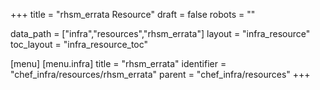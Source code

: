 +++
title = "rhsm_errata Resource"
draft = false
robots = ""

data_path = ["infra","resources","rhsm_errata"]
layout = "infra_resource"
toc_layout = "infra_resource_toc"

[menu]
  [menu.infra]
    title = "rhsm_errata"
    identifier = "chef_infra/resources/rhsm_errata"
    parent = "chef_infra/resources"
+++

<!-- The contents of this page are automatically generated from the rhsm_errata.yaml file in the data/infra/resources directory. -->
<!-- To suggest a change, edit the https://github.com/chef/chef/blob/main/lib/chef/resource/rhsm_errata.rb file and submit a pull request to the https://github.com/chef/chef repository. -->
<!-- markdownlint-disable-file -->
